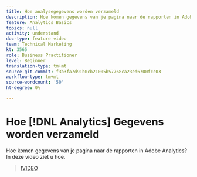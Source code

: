 ```yaml
---
title: Hoe analysegegevens worden verzameld
description: Hoe komen gegevens van je pagina naar de rapporten in Adobe Analytics? In deze video ziet u hoe.
feature: Analytics Basics
topics: null
activity: understand
doc-type: feature video
team: Technical Marketing
kt: 3565
role: Business Practitioner
level: Beginner
translation-type: tm+mt
source-git-commit: f3b3fa7d91b0cb21005b57768ca23ed6700fcc03
workflow-type: tm+mt
source-wordcount: '50'
ht-degree: 0%

---
```



# Hoe [!DNL Analytics] Gegevens worden verzameld

Hoe komen gegevens van je pagina naar de rapporten in Adobe Analytics? In deze video ziet u hoe.

>[!VIDEO](https://video.tv.adobe.com/v/28768/?quality=12)
